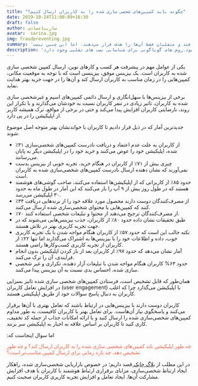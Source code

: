 ```yaml
---
title: "چگونه باید کمپین‌های شخصی سازی شده را به کاربران ارسال کنیم؟"
date: 2019-10-24T11:00:09+16:30
draft: false
author: ساریناعمادی
avatar:  sarina.jpg
img: fraudpreventing.jpg
summary: 'در سال ۲۰۱۸ نرخ جهانی تقلب موبایلی ۱۱.۵٪ ثبت شده است. این آمار به این معنی است که از هر ۱۰۰۰ نصب غیر ارگانیکی که برای آن هزینه می‌کنید، ۱۱۵تا  غیر واقعی است. شاید فکر کنید که این اتفاق فقط برای اپلیکیشن‌های خیلی بزرگ (از لحاظ تعداد کاربر) می‌افتد و متقلبان فقط آن‌ها را هدف قرار می‌دهند. اما این چنین نیست. '
description: 'پرداخت به ازای نصب‌های تقلبی باعث هدر رفت هزینه های تبلیغاتی می‌شود.روش های گوناگونی برای شناسایی نصب های تقلبی وجود دارد . '
---
```

<p>یکی از عوامل مهم در پیشرفت هر کسب و کارهای نوین، ارسال کمپین شخصی سازی شده به کاربران است. یک بیزینس موفق، بیزینسی است که با توجه به موقعیت مکانی، کمپین‌هایی را در زمان مناسب به کاربران ارسال ‌کند و آن‌ها را در جهت خرید بهتر هدایت نماید.</p>
<p>برخی از بیزینس‌ها با سهل‌انگاری و ارسال دائمی کمپین‌های اسپم و غیرشخصی سازی شده به کاربران، تاثیر زیادی در تنفر کاربران نسبت به خودشان می‌گذارند و با تکرار این روند، نارضایتی کاربران افزایش پیدا می‌کند و حتی در برخی از مواقع، ترک همیشه کاربر از اپلیکیشن را در پی دارد.</p>

<p>جدیدترین آمار که در ذیل قرار دادیم تا کاربران با خواندنشان بهتر متوجه اصل موضوع شوند.</p>

<ul>

<li>٪۴۱ از کاربران به علت عدم اعتماد و دریافت نادرست کمپین‌های شخصی‌سازی شده، اپلیکیشن خود را عوض می‌کنند و خرید خود را در اپلیکیشن دیگر به پایان می‌رسانند.</li>
<li>چیزی بیش از ۷۱٪ از کاربران در هنگام خرید، تجربه خوبی از بیزینس بدست نمی‌آورند که نشان دهنده ارسال نادرست کمپین‌های شخصی‌سازی شده به کاربران است.</li>
<li>حدود ۸۵٪ از کاربرانی که از اپلیکیشن‌ها استفاده می‌کنند، صاحب گوشی‌های هوشمند هستند که در طول روز بیش از ۹ آپ را باز می‌کنند که این آمار در طول ماه به حدود ۳۰ اپلیکیشن می‌رسد.</li>
<li>٪۳۴ از مصرف‌کنندگان دوست دارند محصول مورد علاقه خود را از برندهایی دریافت کنند که کمپین‌هایی با محتوای شخصی‌سازی شده ارسال می‌کنند.</li>
<li>٪۷۰ از مصرف‌کنندگان ترجیح می‌دهند از محتوا و تبلیغات شخصی‌ استفاده کنند.</li>
<li>طبق تحقیقات نشان داده حدود ۸۰٪ از کاربران، جذب بیزینس‌هایی می‌شوند که در جهت تجربه کاربری بهتر در تلاش هستند.</li>
<li>نکته جالب این است که حدود ۵۷٪ از کاربران هنگام مواجه شدن با یک تجربه کاربری خوب، داده و اطلاعات خود را با بیزینس‌ها به اشتراک می‌گذارند اما تنها ۲۲٪ از کاربران از تجربه کاربری کسب‌و‌کار‌ها راضی هستند.
</li>
<li> آمار نشان می‌دهد  که حدود ۹۷٪ از کاربران بعد از باز کردن اپلیکیشن بدون انجام فرایندی، آن را ترک می‌کنند.</li>
<li>حدود ۶۳% کاربران هنگام مواجه شدن با تبلیغات آزار دهنده، تکراری و غیر شخصی سازی شده، احساس بدی نسبت به آن بیزینس پیدا می‌کنند.</li>

</ul>
<p>
همان‌طور که قابل تشخیص است، فرستادن کمپین‌های شخصی سازی شده تاثیر بسزایی در افزایش تعامل کاربران (user engagement) با اپلیکیشن می‌گذارد چرا که اغلب کاربران به دنبال پاسخ سوالات خود از طریق اپلیکیشن هستند.
</p>

<p>کاربران دوست دارند با بیزینس‌هایی در ارتباط باشند که تعامل بهتری با آن‌ها برقرار می‌کنند و پاسخگوی نیاز آن‌هاست. برای تعامل بهتر با کاربران کافیست، به طور مداوم کمپین‌های شخصی‌سازی شده‌ را ارسال کنید و با ارائه امکانات جذاب از جمله کد تخفیف، کاری کنید تا کاربران بر اساس علاقه نه اجبار به اپلیکیشن سر بزنند.</p>

 :اما سوال اینجاست که<p  style="color:  #ff6146;  font-family: Vazir;"> چه طور اپلیکیشن باید کمپین‌های شخصی‌ سازی شده را به کاربران ارسال کند؟ و چه طور تشخیص دهد، چه بازه زمانی برای ارسال کمپین‌ مناسب‌تر است؟</p>

<p>در این مطلب از <a href="https://bit.ly/35udDgX">بلاگ چابک </a> قصد داریم؛ در خصوص بازاریابی شخصی‌سازی شده، راهکار ایجاد ارتباط شخصی‌سازی، مزایای برقراری ارتباط هوشمند با کاربران با هدف افزایش مشارکت آن‌ها، ایجاد تعامل و افزایش تجربه کاربری کاربران صحبت کنیم.</p>

